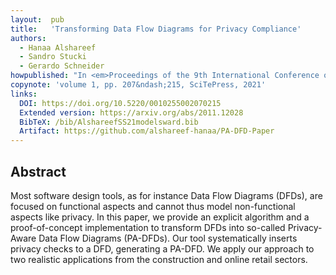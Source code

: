 ```yaml
---
layout:  pub
title:   'Transforming Data Flow Diagrams for Privacy Compliance'
authors:
  - Hanaa Alshareef
  - Sandro Stucki
  - Gerardo Schneider
howpublished: "In <em>Proceedings of the 9th International Conference on Model-Driven Engineering and Software Development</em> (MODELSWARD 2021)"
copynote: 'volume 1, pp. 207&ndash;215, SciTePress, 2021'
links:
  DOI: https://doi.org/10.5220/0010255002070215
  Extended version: https://arxiv.org/abs/2011.12028
  BibTeX: /bib/AlshareefSS21modelsward.bib
  Artifact: https://github.com/alshareef-hanaa/PA-DFD-Paper
---
```


## Abstract

Most software design tools, as for instance Data Flow Diagrams (DFDs), are focused on functional aspects and cannot thus model non-functional aspects like privacy. In this paper, we provide an explicit algorithm and a proof-of-concept implementation to transform DFDs into so-called Privacy-Aware Data Flow Diagrams (PA-DFDs). Our tool systematically inserts privacy checks to a DFD, generating a PA-DFD. We apply our approach to two realistic applications from the construction and online retail sectors.
